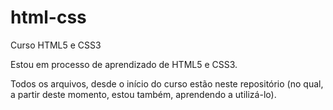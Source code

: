 # html-css
 Curso HTML5 e CSS3


Estou em processo de aprendizado de HTML5 e CSS3.

Todos os arquivos, desde o início do curso estão neste repositório (no qual, a partir deste momento, estou também, aprendendo a utilizá-lo).